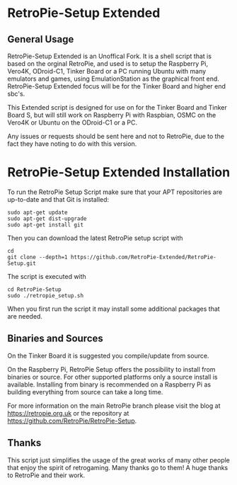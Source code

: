 RetroPie-Setup Extended
=======================

General Usage
-------------

RetroPie-Setup Extended is an Unoffical Fork. It is a shell script that is based on the orginal RetroPie, and used is to setup the Raspberry Pi, Vero4K, ODroid-C1, Tinker Board or a PC running Ubuntu with many emulators and games, using EmulationStation as the graphical front end. RetroPie-Setup Extended focus will be for the Tinker Board and higher end sbc's.

This Extended script is designed for use on for the Tinker Board and Tinker Board S, but will still work on Raspberry Pi with Raspbian, OSMC on the Vero4K or Ubuntu on the ODroid-C1 or a PC.

Any issues or requests should be sent here and not to RetroPie, due to the fact they have noting to do with this version. 

RetroPie-Setup Extended Installation
====================================

To run the RetroPie Setup Script make sure that your APT repositories are up-to-date and that Git is installed:

```shell
sudo apt-get update
sudo apt-get dist-upgrade
sudo apt-get install git
```

Then you can download the latest RetroPie setup script with

```shell
cd
git clone --depth=1 https://github.com/RetroPie-Extended/RetroPie-Setup.git
```

The script is executed with 

```shell
cd RetroPie-Setup
sudo ./retropie_setup.sh
```

When you first run the script it may install some additional packages that are needed.

Binaries and Sources
--------------------

On the Tinker Board it is suggested you compile/update from source.

On the Raspberry Pi, RetroPie Setup offers the possibility to install from binaries or source. For other supported platforms only a source install is available. Installing from binary is recommended on a Raspberry Pi as building everything from source can take a long time.

For more information on the main RetroPie branch please visit the blog at https://retropie.org.uk or the repository at https://github.com/RetroPie/RetroPie-Setup.


Thanks
------

This script just simplifies the usage of the great works of many other people that enjoy the spirit of retrogaming. Many thanks go to them! A huge thanks to RetroPie and their work. 
